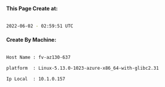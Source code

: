 
   
#### This Page Create at:

```bash

2022-06-02 - 02:59:51 UTC

```

#### Create By Machine:

```bash

Host Name : fv-az130-637

platform  : Linux-5.13.0-1023-azure-x86_64-with-glibc2.31

Ip Local  : 10.1.0.157

```

